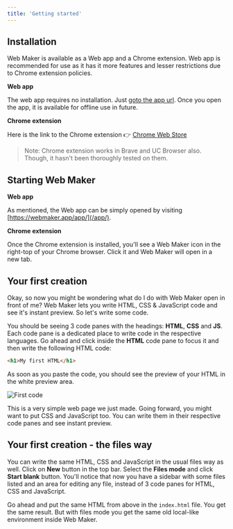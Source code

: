 ```yaml
---
title: 'Getting started'
---
```


## Installation

Web Maker is available as a Web app and a Chrome extension. Web app is recommended for use as it has it more features and lesser restrictions due to Chrome extension policies.

**Web app**

The web app requires no installation. Just [goto the app url](/app/). Once you open the app, it is available for offline use in future.

**Chrome extension**

Here is the link to the Chrome extension 👉 [Chrome Web Store](https://chrome.google.com/webstore/detail/web-maker/lkfkkhfhhdkiemehlpkgjeojomhpccnh)

> Note: Chrome extension works in Brave and UC Browser also. Though, it hasn't been thoroughly tested on them.

## Starting Web Maker

**Web app**

As mentioned, the Web app can be simply opened by visiting [https://webmaker.app/app/](/app/).

**Chrome extension**

Once the Chrome extension is installed, you'll see a Web Maker icon in the right-top of your Chrome browser. Click it and Web Maker will open in a new tab.

## Your first creation

Okay, so now you might be wondering what do I do with Web Maker open in front of me? Web Maker lets you write HTML, CSS & JavaScript code and see it's instant preview. So let's write some code.

You should be seeing 3 code panes with the headings: **HTML**, **CSS** and **JS**. Each code pane is a dedicated place to write code in the respective languages. Go ahead and click inside the **HTML** code pane to focus it and then write the following HTML code:

```html
<h1>My first HTML</h1>
```

As soon as you paste the code, you should see the preview of your HTML in the white preview area.

![First code](/images/docs/first-code.png)

This is a very simple web page we just made. Going forward, you might want to put CSS and JavaScript too. You can write them in their respective code panes and see instant preview.

## Your first creation - the files way

You can write the same HTML, CSS and JavaScript in the usual files way as well. Click on **New** button in the top bar. Select the **Files mode** and click **Start blank** button. You'll notice that now you have a sidebar with some files listed and an area for editing any file, instead of 3 code panes for HTML, CSS and JavaScript.

Go ahead and put the same HTML from above in the `index.html` file. You get the same result. But with files mode you get the same old local-like environment inside Web Maker.
